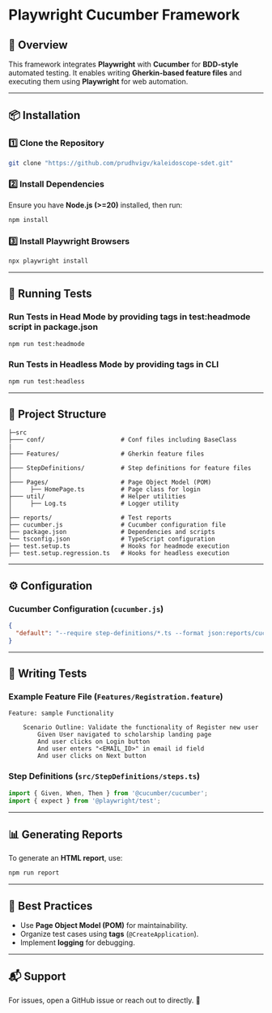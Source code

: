 # Playwright Cucumber Framework

## 📌 Overview

This framework integrates **Playwright** with **Cucumber** for **BDD-style** automated testing. It enables writing **Gherkin-based feature files** and executing them using **Playwright** for web automation.

---

## 📦 Installation

### 1️⃣ **Clone the Repository**

```sh
git clone "https://github.com/prudhvigv/kaleidoscope-sdet.git"
```

### 2️⃣ **Install Dependencies**

Ensure you have **Node.js (>=20)** installed, then run:

```sh
npm install
```

### 3️⃣ **Install Playwright Browsers**

```sh
npx playwright install
```

---

## 🚀 Running Tests

### **Run Tests in Head Mode by providing tags in test:headmode script in package.json**

```sh
npm run test:headmode
```
### **Run Tests in Headless Mode by providing tags in CLI**

```sh
npm run test:headless 
```

---

## 📂 Project Structure

```
├─src
├─── conf/                     # Conf files including BaseClass
|
├─── Features/                 # Gherkin feature files
│
├─── StepDefinitions/          # Step definitions for feature files
│
├─── Pages/                    # Page Object Model (POM)
│     ├── HomePage.ts          # Page class for login
├─── util/                     # Helper utilities
│     ├── Log.ts               # Logger utility
│
├── reports/                   # Test reports
├── cucumber.js                # Cucumber configuration file
├── package.json               # Dependencies and scripts
└── tsconfig.json              # TypeScript configuration
├── test.setup.ts              # Hooks for headmode execution
├── test.setup.regression.ts   # Hooks for headless execution
```

---

## ⚙️ Configuration

### **Cucumber Configuration (`cucumber.js`)**

```json
{
  "default": "--require step-definitions/*.ts --format json:reports/cucumber_report.json"
}
```

---

## 📝 Writing Tests

### **Example Feature File (`Features/Registration.feature`)**

```gherkin
Feature: sample Functionality

    Scenario Outline: Validate the functionality of Register new user
        Given User navigated to scholarship landing page
        And user clicks on Login button
        And user enters "<EMAIL_ID>" in email id field
        And user clicks on Next button
```

### **Step Definitions (`src/StepDefinitions/steps.ts`)**

```typescript
import { Given, When, Then } from '@cucumber/cucumber';
import { expect } from '@playwright/test';
```

---

## 📊 Generating Reports

To generate an **HTML report**, use:

```sh
npm run report
```

---

## 🎯 Best Practices

- Use **Page Object Model (POM)** for maintainability.
- Organize test cases using **tags** (`@CreateApplication`).
- Implement **logging** for debugging.

---

## 📬 Support

For issues, open a GitHub issue or reach out to directly. 🚀
